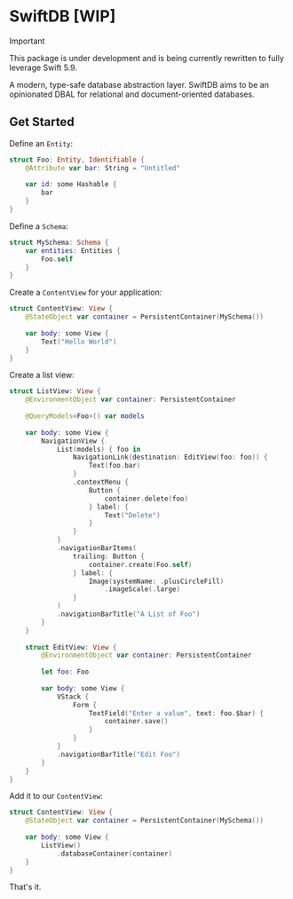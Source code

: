 # SwiftDB [WIP]

> [!IMPORTANT]
> This package is under development and is being currently rewritten to fully leverage Swift 5.9.

A modern, type-safe database abstraction layer. SwiftDB aims to be an opinionated DBAL for relational and document-oriented databases. 

## Get Started

Define an `Entity`:

```swift
struct Foo: Entity, Identifiable {
    @Attribute var bar: String = "Untitled"
    
    var id: some Hashable {
        bar
    }
}
```

Define a `Schema`:

```swift
struct MySchema: Schema {
    var entities: Entities {
        Foo.self
    }
}
```

Create a `ContentView` for your application:

```swift
struct ContentView: View {
    @StateObject var container = PersistentContainer(MySchema())
    
    var body: some View {
        Text("Hello World")
    }
}
```

Create a list view:

```swift
struct ListView: View {
    @EnvironmentObject var container: PersistentContainer
    
    @QueryModels<Foo>() var models
    
    var body: some View {
        NavigationView {
            List(models) { foo in
                NavigationLink(destination: EditView(foo: foo)) {
                    Text(foo.bar)
                }
                .contextMenu {
                    Button {
                        container.delete(foo)
                    } label: {
                        Text("Delete")
                    }
                }
            }
            .navigationBarItems(
                trailing: Button {
                    container.create(Foo.self)
                } label: {
                    Image(systemName: .plusCircleFill)
                        .imageScale(.large)
                }
            )
            .navigationBarTitle("A List of Foo")
        }
    }
    
    struct EditView: View {
        @EnvironmentObject var container: PersistentContainer
        
        let foo: Foo
        
        var body: some View {
            VStack {
                Form {
                    TextField("Enter a value", text: foo.$bar) {
                        container.save()
                    }
                }
            }
            .navigationBarTitle("Edit Foo")
        }
    }
}
```

Add it to our `ContentView`:

```swift
struct ContentView: View {
    @StateObject var container = PersistentContainer(MySchema())
    
    var body: some View {
        ListView()
            .databaseContainer(container)
    }
}
```

That's it.
